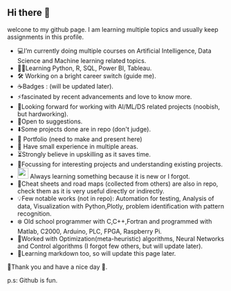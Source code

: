 ## Hi there 👋
welcone to my github page. I am learning multiple topics and usually keep assignments in this profile.
- 💻I’m currently doing multiple courses on Artificial Intelligence, Data Science and Machine learning related topics.
- 👨‍💻Learning Python, R, SQL, Power BI, Tableau.
- 🛠 Working on a bright career switch (guide me).
- ☕Badges : (will be updated later).
- ⚡️fascinated by recent advancements and love to know more.
- 🔭Looking forward for working with AI/ML/DS related projects (noobish, but hardworking).
- 💬Open to suggestions.
- ⬇️Some projects done are in repo (don't judge).
- 🍕 Portfolio (need to make and present here)
- 📜 Have small experience in multiple areas.
- ⏳Strongly believe in upskilling as it saves time.
- 🎯Focussing for interesting projects and understanding existing projects.
- <img src="https://github.com/rsmaayon/rsmaayon/assets/116261236/f9df529b-cc10-473e-9ba0-e4fa966acf21" width="25"> Always learning something because it is new or I forgot.
- 💯Cheat sheets and road maps (collected from others) are also in repo, check them as it is very useful directly or indirectly.
- 💡Few notable works (not in repo): Automation for testing, Analysis of data, Visualization with Python,Plotly, problem identification with pattern recognition.
- ❄️ Old school programmer with C,C++,Fortran and programmed with Matlab, C2000, Arduino, PLC, FPGA, Raspberry Pi.
- 🧩Worked with Optimization(meta-heuristic) algorithms, Neural Networks and Control algorithms (I forgot few others, but will update later).
- 📍Learning markdown too, so will update this page later.


🌟Thank you and have a nice day 🌟.

p.s: Github is fun.
<!--
**rsmaayon/rsmaayon** is a ✨ _special_ ✨ repository because its `README.md` (this file) appears on your GitHub profile.

Here are some ideas to get you started:

- 🔭 I’m currently working on ...
- 🌱 I’m currently learning ...
- 👯 I’m looking to collaborate on ...
- 🤔 I’m looking for help with ...
- 💬 Ask me about ...
- 📫 How to reach me: ...
- 😄 Pronouns: ...
- ⚡ Fun fact: ...
-->
